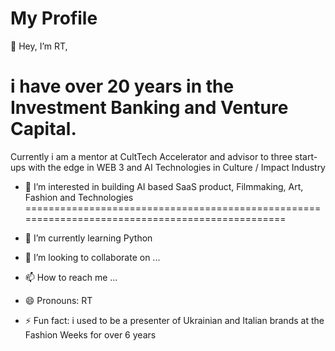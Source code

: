 # My Profile

👋 Hey, I’m RT,

i have over 20 years in the Investment Banking and Venture Capital.
===================================================================

Currently i am a mentor at CultTech Accelerator and advisor to three start-ups with the edge in WEB 3 and AI Technologies in Culture / Impact Industry

- 👀 I’m interested in building AI based SaaS product, Filmmaking, Art, Fashion and Technologies
================================================================================================

- 🌱 I’m currently learning Python
  
- 💞️ I’m looking to collaborate on ...
  
- 📫 How to reach me ...
  
- 😄 Pronouns: RT
  
- ⚡ Fun fact: i used to be a presenter of Ukrainian and Italian brands at the Fashion Weeks for over 6 years 

<!---
kurtis07-AI/kurtis07-AI is a ✨ special ✨ repository because its `README.md` (this file) appears on your GitHub profile.
You can click the Preview link to take a look at your changes.
--->
